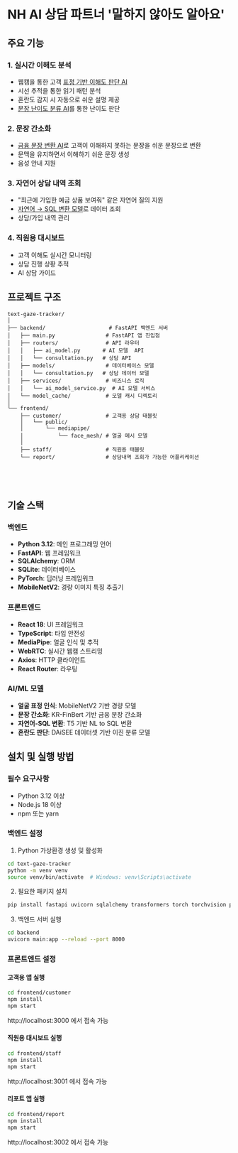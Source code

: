 # NH AI 상담 파트너 '말하지 않아도 알아요'

## 주요 기능

### 1. 실시간 이해도 분석
- 웹캠을 통한 고객 [표정 기반 이해도 판단 AI](https://huggingface.co/combe4259/face-comprehension)
- 시선 추적을 통한 읽기 패턴 분석
- 혼란도 감지 시 자동으로 쉬운 설명 제공
- [문장 난이도 분류 AI](https://huggingface.co/combe4259/difficulty_klue)를 통한 난이도 판단
### 2. 문장 간소화

- [금융 문장 변환 AI](https://huggingface.co/combe4259/fin_simplifier)로 고객이 이해하지 못하는 문장을 쉬운 문장으로  변환
- 문맥을 유지하면서 이해하기 쉬운 문장 생성
- 음성 안내 지원

### 3. 자연어 상담 내역 조회
- "최근에 가입한 예금 상품 보여줘" 같은 자연어 질의 지원
- [자연어 → SQL 변환 모델](https://huggingface.co/combe4259/NHSQLNL)로 데이터 조회
- 상담/가입 내역 관리

### 4. 직원용 대시보드
- 고객 이해도 실시간 모니터링
- 상담 진행 상황 추적
- AI 상담 가이드


## 프로젝트 구조

```
text-gaze-tracker/
│
├── backend/                    # FastAPI 백엔드 서버
│   ├── main.py                # FastAPI 앱 진입점
│   ├── routers/               # API 라우터
│   │   ├── ai_model.py       # AI 모델  API
│   │   └── consultation.py   # 상담 API
│   ├── models/                # 데이터베이스 모델
│   │   └── consultation.py   # 상담 데이터 모델
│   ├── services/              # 비즈니스 로직
│   │   └── ai_model_service.py  # AI 모델 서비스 
│   └── model_cache/           # 모델 캐시 디렉토리
│
└── frontend/                   
    ├── customer/              # 고객용 상담 태블릿 
    │   └── public/
    │       └── mediapipe/     
    │           └── face_mesh/ # 얼굴 메시 모델
    │ 
    ├── staff/                 # 직원용 태블릿 
    └── report/                # 상담내역 조회가 가능한 어플리케이션 

    



```



## 기술 스택

### 백엔드
- **Python 3.12**: 메인 프로그래밍 언어
- **FastAPI**: 웹 프레임워크
- **SQLAlchemy**: ORM
- **SQLite**: 데이터베이스
- **PyTorch**: 딥러닝 프레임워크
- **MobileNetV2**: 경량 이미지 특징 추출기

### 프론트엔드
- **React 18**: UI 프레임워크
- **TypeScript**: 타입 안전성
- **MediaPipe**: 얼굴 인식 및 추적
- **WebRTC**: 실시간 웹캠 스트리밍
- **Axios**: HTTP 클라이언트
- **React Router**: 라우팅

### AI/ML 모델
- **얼굴 표정 인식**: MobileNetV2 기반 경량 모델
- **문장 간소화**: KR-FinBert 기반 금융 문장 간소화
- **자연어-SQL 변환**: T5 기반 NL to SQL 변환
- **혼란도 판단**: DAiSEE 데이터셋 기반 이진 분류 모델

## 설치 및 실행 방법

### 필수 요구사항
- Python 3.12 이상
- Node.js 18 이상
- npm 또는 yarn

### 백엔드 설정

1. Python 가상환경 생성 및 활성화
```bash
cd text-gaze-tracker
python -m venv venv
source venv/bin/activate  # Windows: venv\Scripts\activate
```

2. 필요한 패키지 설치
```bash
pip install fastapi uvicorn sqlalchemy transformers torch torchvision pillow opencv-python
```

3. 백엔드 서버 실행
```bash
cd backend
uvicorn main:app --reload --port 8000
```

### 프론트엔드 설정

#### 고객용 앱 실행
```bash
cd frontend/customer
npm install
npm start
```
http://localhost:3000 에서 접속 가능

#### 직원용 대시보드 실행
```bash
cd frontend/staff
npm install
npm start
```
http://localhost:3001 에서 접속 가능

#### 리포트 앱 실행
```bash
cd frontend/report
npm install
npm start
```
http://localhost:3002 에서 접속 가능

